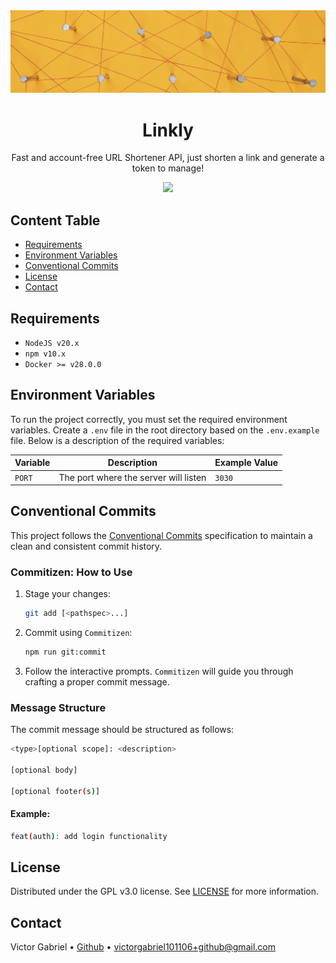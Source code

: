 <img alt="Links" src="public/images/readme.banner.jpg" />

<h1 align="center">
    Linkly
</h1>

<p align="center">
    Fast and account-free URL Shortener API, just shorten a link and generate a token to manage!
</p>

<p align="center">
  <a href="https://skillicons.dev">
    <img src="https://skillicons.dev/icons?i=nodejs,ts,git,docker" />
  </a>
</p>

## Content Table

- [Requirements](#requirements)
- [Environment Variables](#environment-variables)
- [Conventional Commits](#conventional-commits)
- [License](#license)
- [Contact](#contact)

## Requirements

- `NodeJS v20.x`
- `npm v10.x`
- `Docker >= v28.0.0`

## Environment Variables

To run the project correctly, you must set the required environment variables. Create a `.env` file in the root directory based on the `.env.example` file. Below is a description of the required variables:

| Variable | Description                           | Example Value |
|----------|---------------------------------------|---------------|
| `PORT`   | The port where the server will listen | `3030`        |

## Conventional Commits

This project follows the [Conventional Commits](https://www.conventionalcommits.org/) specification to maintain a clean and consistent commit history.

### Commitizen: How to Use

1. Stage your changes:

    ```bash
    git add [<pathspec>...]
    ```

2. Commit using `Commitizen`:

    ```bash
    npm run git:commit
    ```

3. Follow the interactive prompts.
    `Commitizen` will guide you through crafting a proper commit message.

### Message Structure

The commit message should be structured as follows:

```bash
<type>[optional scope]: <description>

[optional body]

[optional footer(s)]
```

#### Example:

```bash
feat(auth): add login functionality
```

## License

Distributed under the GPL v3.0 license. See [LICENSE](LICENSE.md) for more information.

## Contact

Victor Gabriel • [Github](https://github.com/Victor101106/) • victorgabriel101106+github@gmail.com
